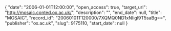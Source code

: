 {
  "date": "2006-01-01T12:00:00", 
  "open_access": true, 
  "target_url": "http://mosaic.conted.ox.ac.uk/", 
  "description": "", 
  "end_date": null, 
  "title": "MOSAIC", 
  "record_id": "20060101T120000/7XQMQ0ND1xNIigl9T5saBg==", 
  "publisher": "ox.ac.uk", 
  "slug": 9175110, 
  "start_date": null
}

